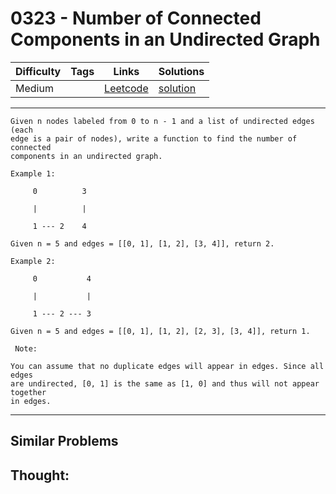 # 0323 - Number of Connected Components in an Undirected Graph

Difficulty  | Tags | Links | Solutions
----------- | ---- | ----- | -----
Medium |  | [Leetcode](https://leetcode.com/problems/number-of-connected-components-in-an-undirected-graph) | [solution](https://leetcode.com/problems/number-of-connected-components-in-an-undirected-graph/solution/)


-----------

```
Given n nodes labeled from 0 to n - 1 and a list of undirected edges (each
edge is a pair of nodes), write a function to find the number of connected
components in an undirected graph.

Example 1:

     0          3

     |          |

     1 --- 2    4

Given n = 5 and edges = [[0, 1], [1, 2], [3, 4]], return 2.

Example 2:

     0           4

     |           |

     1 --- 2 --- 3

Given n = 5 and edges = [[0, 1], [1, 2], [2, 3], [3, 4]], return 1.

 Note:

You can assume that no duplicate edges will appear in edges. Since all edges
are undirected, [0, 1] is the same as [1, 0] and thus will not appear together
in edges.
```

-----------


## Similar Problems




## Thought:
